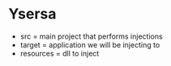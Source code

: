 # Ysersa

- src = main project that performs injections
- target = application we will be injecting to
- resources = dll to inject
